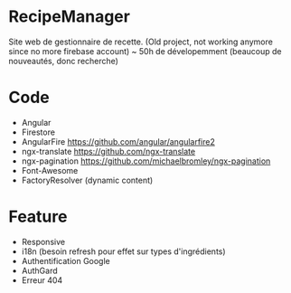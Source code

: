 # RecipeManager
Site web de gestionnaire de recette. (Old project, not working anymore since no more firebase account)
~ 50h de dévelopemment (beaucoup de nouveautés, donc recherche)

# Code
- Angular
- Firestore
- AngularFire https://github.com/angular/angularfire2
- ngx-translate https://github.com/ngx-translate
- ngx-pagination https://github.com/michaelbromley/ngx-pagination
- Font-Awesome
- FactoryResolver (dynamic content)

# Feature
- Responsive
- i18n (besoin refresh pour effet sur types d'ingrédients)
- Authentification Google
- AuthGard
- Erreur 404
